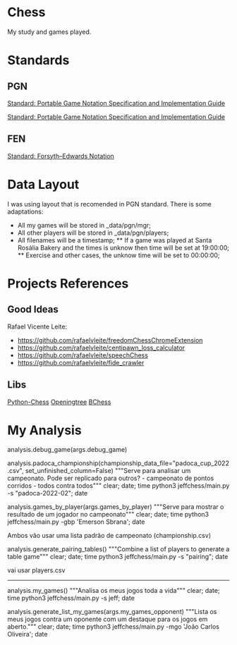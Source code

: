 # Chess #

My study and games played.

# Standards #

## PGN ##

[Standard: Portable Game Notation Specification and Implementation Guide](http://www.tim-mann.org/Standard "HTML")

[Standard: Portable Game Notation Specification and Implementation Guide](http://www.saremba.de/chessgml/standards/pgn/pgn-complete.htm "TEXT")

## FEN ##

[Standard: Forsyth–Edwards Notation](https://en.wikipedia.org/wiki/Forsyth%E2%80%93Edwards_Notation "Wikipedia")

# Data Layout #

I was using layout that is recomended in PGN standard. There is some adaptations:

* All my  games will be stored in _data/pgn/mgr;
* All other players will be stored in _data/pgn/players;
* All filenames will be a timestamp;
** If a game was played at Santa Rosália Bakery and the times is unknow then time will be set at 19:00:00;
** Exercise and other cases, the unknow time will be set to 00:00:00;

# Projects References #

## Good Ideas ##

Rafael Vicente Leite:
* https://github.com/rafaelvleite/freedomChessChromeExtension
* https://github.com/rafaelvleite/centipawn_loss_calculator
* https://github.com/rafaelvleite/speechChess
* https://github.com/rafaelvleite/fide_crawler

## Libs ##

[Python-Chess](https://python-chess.readthedocs.io/en/latest/pgn.html)
[Openingtree](https://www.openingtree.com/)
[BChess](https://github.com/PadawanBreslau/bchess)

# My Analysis #

analysis.debug_game(args.debug_game)



analysis.padoca_championship(championship_data_file="padoca_cup_2022.csv", set_unfinished_column=False)
"""Serve para analisar um campeonato. Pode ser replicado para outros? - campeonato de pontos corridos - todos contra todos"""
clear; date; time python3 jeffchess/main.py -s "padoca-2022-02"; date


analysis.games_by_player(args.games_by_player)
"""Serve para mostrar o resultado de um jogador no campeonato"""
clear; date; time python3 jeffchess/main.py -gbp 'Emerson Sbrana'; date


Ambos vão usar uma lista padrão de campeonato (championship.csv)

analysis.generate_pairing_tables()
"""Combine a list of players to generate a table game"""
clear; date; time python3 jeffchess/main.py -s "pairing"; date


vai usar players.csv

------------------------------

analysis.my_games()
"""Analisa os meus jogos toda a vida"""
clear; date; time python3 jeffchess/main.py -s jeff; date

analysis.generate_list_my_games(args.my_games_opponent)
"""Lista os meus jogos contra um oponente com um destaque para os jogos em aberto."""
clear; date; time python3 jeffchess/main.py -mgo 'João Carlos Oliveira'; date


